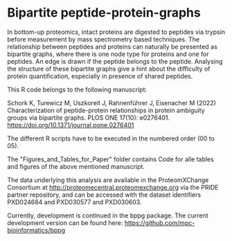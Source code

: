 # Bipartite peptide-protein-graphs

In bottom-up proteomics, intact proteins are digested to peptides via trypsin
before measurement by mass spectrometry based techniques. The relationship 
between peptides and proteins can naturally be presented as bipartite graphs, 
where there is one node type for proteins and one for peptides. An edge is drawn
if the peptide belongs to the peptide. Analysing the structure of these bipartite
graphs give a hint about the difficulty of protein quantification, especially
in presence of shared peptides. 

This R code belongs to the following manuscript:

Schork K, Turewicz M, Uszkoreit J, Rahnenführer J, Eisenacher M (2022) Characterization of peptide-protein relationships in protein ambiguity groups via bipartite graphs. PLOS ONE 17(10): e0276401. https://doi.org/10.1371/journal.pone.0276401 

The different R scripts have to be executed in the numbered order (00 to 05).

The "Figures_and_Tables_for_Paper" folder contains Code for alle tables and figures 
of the above mentioned manuscript.

The data underlying this analysis are available in the ProteomXChange Consortium 
at  http://proteomecentral.proteomexchange.org via the PRIDE partner repository, 
and can be accessed with the dataset identifiers PXD024684 and PXD030577 and PXD030603.

Currently, development is continued in the bppg package. The current development version can be found here:
https://github.com/mpc-bioinformatics/bppg

